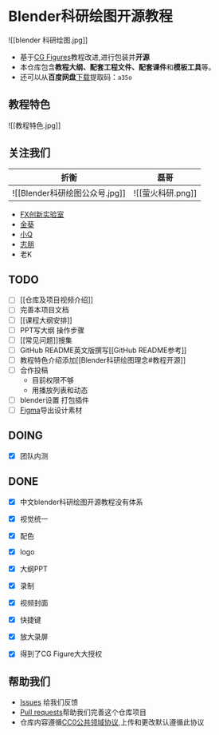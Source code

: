 # Blender科研绘图开源教程

![[blender 科研绘图.jpg]]

- 基于[CG Figures](https://www.youtube.com/channel/UCk1jnnmyARHbP9nfEWUuyhQ)教程改进,进行包装并**开源**
- 本仓库包含**教程大纲、配套工程文件、配套课件**和**模板工具**等。
- 还可以从**百度网盘**[下载](https://pan.baidu.com/s/1A_hdLK3UTxnqjb4g5cdHqw)提取码：`a35o` 


## 教程特色

![[教程特色.jpg]]


## 关注我们


 | 折衡                           | 磊哥              |
 | ------------------------------ | ----------------- |
 | ![[Blender科研绘图公众号.jpg]] | ![[萤火科研.png]] |
- [FX创新实验室](https://space.bilibili.com/232679770)
- [金葵](https://space.bilibili.com/320750885)
- [小Q](https://space.bilibili.com/182765092/)
- [志朋](https://space.bilibili.com/20635174)
- 老K



## TODO
- [ ] [[仓库及项目视频介绍]]
- [ ] 完善本项目文档
- [ ] [[课程大纲安排]]
- [ ] PPT写大纲 操作步骤
- [ ] [[常见问题]]搜集
- [ ] GitHub README英文版撰写[[GitHub README参考]]
- [ ] 教程特色介绍添加[[Blender科研绘图理念#教程开源]]
- [ ] 合作投稿
	- 目前权限不够
	- 用播放列表和动态
- [ ]  blender设置 打包插件 
- [ ] [Figma](https://www.figma.com/file/tdOOnEO3ARticRpMrMYznQ/Blender%E7%A7%91%E7%A0%94%E7%BB%98%E5%9B%BE?node-id=455%3A1292)导出设计素材

## DOING

- [x] 团队内测

## DONE

- [x] 中文blender科研绘图开源教程没有体系
- [x] 视觉统一
- [x] 配色
- [x] logo
- [x] 大纲PPT
- [x] 录制
- [x] 视频封面
- [x] 快捷键
- [x] 放大录屏
- [x] 得到了CG Figure大大授权




 ## 帮助我们
-   [Issues](https://github.com/leoopeope/blender-for-scientific-illustration/issues) 给我们反馈
-   [Pull requests](https://github.com/leoopeope/blender-for-scientific-illustration/pulls)帮助我们完善这个仓库项目
- 仓库内容遵循[CC0公共领域协议](https://creativecommons.org/publicdomain/zero/1.0/deed.zh),上传和更改默认遵循此协议

